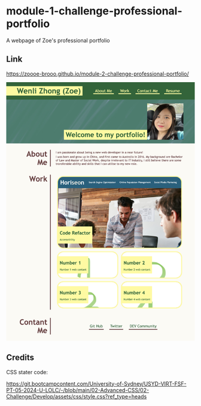 # module-1-challenge-professional-portfolio
A webpage of Zoe's professional portfolio

## Link
https://zoooe-brooo.github.io/module-2-challenge-professional-portfolio/

![Screenshot of Deployed Web](./assets/images/sreenshot-of-deployed-web.png)

## Credits
CSS stater code: 

https://git.bootcampcontent.com/University-of-Sydney/USYD-VIRT-FSF-PT-05-2024-U-LOLC/-/blob/main/02-Advanced-CSS/02-Challenge/Develop/assets/css/style.css?ref_type=heads